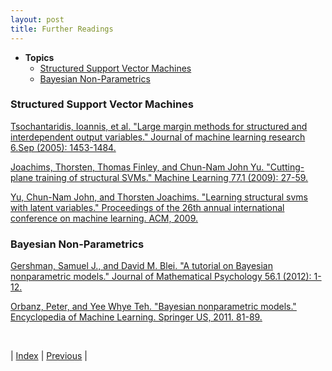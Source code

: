 ```yaml
---
layout: post
title: Further Readings
---
```


  + **Topics**
    - [Structured Support Vector Machines](#structured-svm)
    - [Bayesian Non-Parametrics](#bayesian-nonparametrics)

<a id="structured-svm"></a>
### Structured Support Vector Machines

[Tsochantaridis, Ioannis, et al. "Large margin methods for structured and interdependent output variables." Journal of machine learning research 6.Sep (2005): 1453-1484.](http://www.jmlr.org/papers/volume6/tsochantaridis05a/tsochantaridis05a.pdf)

[Joachims, Thorsten, Thomas Finley, and Chun-Nam John Yu. "Cutting-plane training of structural SVMs." Machine Learning 77.1 (2009): 27-59.](https://www.cs.cornell.edu/people/tj/publications/joachims_etal_09a.pdf)

[Yu, Chun-Nam John, and Thorsten Joachims. "Learning structural svms with latent variables." Proceedings of the 26th annual international conference on machine learning. ACM, 2009.](http://www.cs.cornell.edu/~cnyu/papers/icml09_latentssvm.pdf)

<a id="bayesian-nonparametrics"></a>
### Bayesian Non-Parametrics

[Gershman, Samuel J., and David M. Blei. "A tutorial on Bayesian nonparametric models." Journal of Mathematical Psychology 56.1 (2012): 1-12.](https://arxiv.org/abs/1106.2697)

[Orbanz, Peter, and Yee Whye Teh. "Bayesian nonparametric models." Encyclopedia of Machine Learning. Springer US, 2011. 81-89.](https://link.springer.com/referenceworkentry/10.1007%2F978-0-387-30164-8_66)

<br/>

| [Index](../../) | [Previous](../vae/) |

